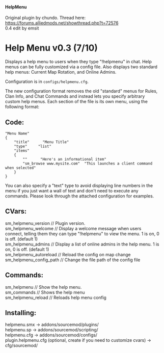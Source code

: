 #### HelpMenu
Original plugin by chundo. Thread here: https://forums.alliedmods.net/showthread.php?t=72576  
0.4 edit by emsit

# Help Menu v0.3 (7/10)

Displays a help menu to users when they type "!helpmenu" in chat. Help menus can be fully customized via a config file. Also displays two standard help menus: Current Map Rotation, and Online Admins.

Configuration is in `configs/helpmenu.cfg`.

The new configuration format removes the old "standard" menus for Rules, Clan Info, and Chat Commands and instead lets you specify arbitrary custom help menus. Each section of the file is its own menu, using the following format:

## Code:
```
"Menu Name"
{
    "title"      "Menu Title"
    "type"     "list"
    "items"
    {
        ""      "Here's an informational item"
        "sm_browse www.mysite.com"  "This launches a client command when selected"
    }
}
```
You can also specify a "text" type to avoid displaying line numbers in the menu if you just want a wall of text and don't need to execute any commands. Please look through the attached configuration for examples.

## CVars:

sm_helpmenu_version // Plugin version.  
sm_helpmenu_welcome // Display a welcome message when users connect, telling them they can type "!helpmenu" to view the menu. 1 is on, 0 is off. (default 1)  
sm_helpmenu_admins // Display a list of online admins in the help menu. 1 is on, 0 is off. (default 1)  
sm_helpmenu_autoreload // Reload the config on map change  
sm_helpmenu_config_path // Change the file path of the config file  

## Commands:

sm_helpmenu // Show the help menu.  
sm_commands // Shows the help menu  
sm_helpmenu_reload // Reloads help menu config  

## Installing:

helpmenu.smx -> addons/sourcemod/plugins/  
helpmenu.sp -> addons/sourcemod/scripting/  
helpmenu.cfg -> addons/sourcemod/configs/  
plugin.helpmenu.cfg (optional, create if you need to customize cvars) -> cfg/sourcemod/  
